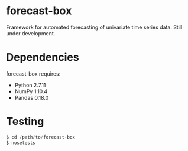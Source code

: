 # forecast-box
Framework for automated forecasting of univariate time series data.  Still under development.

# Dependencies
forecast-box requires:
- Python 2.7.11
- NumPy 1.10.4
- Pandas 0.18.0

# Testing
```python
$ cd /path/to/forecast-box
$ nosetests
```
